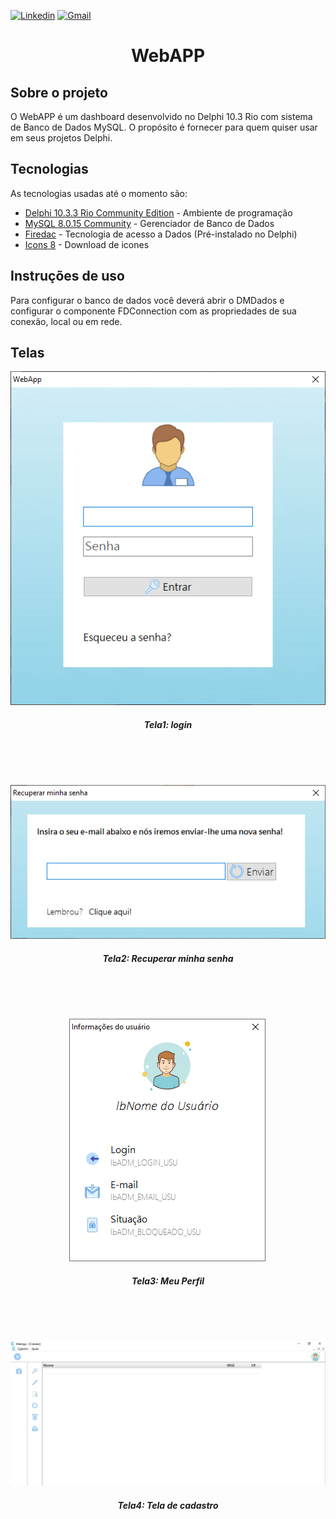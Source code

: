 [![Linkedin](https://img.shields.io/badge/LinkedIn-blue?style=for-the-badge&logo=Linkedin)](https://www.linkedin.com/in/clodoaldo-ribeiro-2a3049a6/) [![Gmail](https://img.shields.io/badge/-Gmail-c14438?style=for-the-badge&logo=Gmail&logoColor=white&link=mailto:clodoribeiro38@gmail.com)](mailto:clodoribeiro38@gmail.com)


<h1 align="center">WebAPP</h1>

<!-- ABOUT THE PROJECT -->
## Sobre o projeto

O WebAPP é um dashboard desenvolvido no Delphi 10.3 Rio com sistema de Banco de Dados MySQL. O propósito é fornecer para quem quiser usar em seus projetos Delphi.

## Tecnologias
As tecnologias usadas até o momento são:

* [Delphi 10.3.3 Rio Community Edition](https://www.embarcadero.com/br/products/delphi/starter) - Ambiente de programação
* [MySQL 8.0.15 Community](https://dev.mysql.com/downloads/mysql/) - Gerenciador de Banco de Dados
* [Firedac](https://www.embarcadero.com/br/products/rad-studio/firedac) - Tecnologia de acesso a Dados (Pré-instalado no Delphi)
* [Icons 8](https://icons8.com/) - Download de icones


## Instruções de uso
Para configurar o banco de dados você deverá abrir o DMDados e configurar o componente FDConnection com as propriedades de sua conexão, local ou em rede.

## Telas
<p align="center">
<img src="https://github.com/ClodoaldoRibeiro/WebApp/blob/master/login.png" alt="Proffy"/>
<h5 align="center">Tela1: login</h5>
</p>
<br /> 
<br /> 
<br /> 
<p align="center">
<img src="https://github.com/ClodoaldoRibeiro/WebApp/blob/master/recuperar_senha.png" alt="Proffy"/>
<h5 align="center">Tela2: Recuperar minha senha </h5>
</p>
<br /> 
<br /> 
<br /> 
<p align="center">
<img src="https://github.com/ClodoaldoRibeiro/WebApp/blob/master/Meu%20perfil.png" alt="Proffy"/>
<h5 align="center">Tela3: Meu Perfil </h5>
</p>
<br /> 
<br /> 
<br /> 
<p align="center">
<img src="https://github.com/ClodoaldoRibeiro/WebApp/blob/master/Dashboard-Cadastros.png" alt="Proffy"/>
<h5 align="center">Tela4: Tela de cadastro </h5>
</p>

